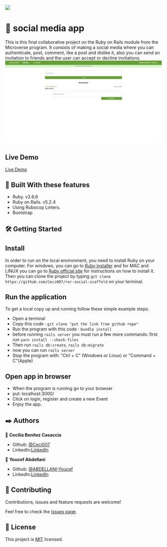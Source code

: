 ![](https://img.shields.io/badge/Microverse-blueviolet)

#  🧐 social media app

This is this final collaborative project on the Ruby on Rails module from the Microverse program. It consists of making a social media where you can authenticate, post, comment, like a post and dislike it, also you can send an invitation to friends and the user can accept or decline invitations.
![app screenshot 1](./screenshot.png)

## Live Demo

[Live Demo](https://ror-social-media.herokuapp.com/)


## 🔧 Built With these features
- Ruby. v2.6.6
- Ruby on Rails. v5.2.4
- Using Rubocop Linters.
- Bootstrap

## 🛠 Getting Started
## Install 
 In order to run on the local environment, you need to install Ruby on your computer. For windows, you can go to [Ruby installer](https://rubyinstaller.org/) and for MAC and LINUX you can go to [Ruby official site](https://www.ruby-lang.org/en/downloads/) for instructions on how to install it. Then you can clone the project by typing ```git clone https://github.com/Ceci007/ror-social-scaffold``` on your terminal.

## Run the application
To get a local copy up and running follow these simple example steps.

- Open a terminal
- Copy this code : ```git clone "put the link from github repo"```
- Run the program with this code : ```bundle install```
- before running ```rails server``` you must run a few more commands: first run ```yarn install --check-files```
- Then run ```rails db:create```, ```rails db:migrate```
- now you can run ```rails server```
- Stop the program with: "Ctrl + C" (Windows or Linux) or "Command + C"(Apple)

## Open app in browser

- When the program is running go to your browser
- put: localhost:3000/
- Click on login, register and create a new Event
- Enjoy the app.

## ✒️ Authors
👤 **Cecilia Benitez Casaccia**

- Github: [@Ceci007](https://github.com/Ceci007)
- LinkedIn:[LinkedIn](www.linkedin.com/in/cecilia-benítez)

👤 **Youcef Abdellani**

- Github: [@ABDELLANI-Youcef](https://github.com/ABDELLANI-Youcef)
- LinkedIn:[LinkedIn](linkedin.com/in/youcef-abdellani)

## 🤝 Contributing
Contributions, issues and feature requests are welcome!

Feel free to check the [issues page](https://github.com/Ceci007/ror-social-scaffold/issues).

## 📝 License
This project is [MIT](lic.url) licensed.

